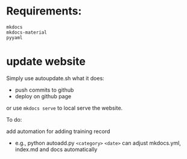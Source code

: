 # Requirements:
```
mkdocs
mkdocs-material
pyyaml
```

# update website

Simply use autoupdate.sh 
what it does:

- push commits to github
- deploy on github page

or use `mkdocs serve` to local serve the website.

To do:

add automation for adding training record
- e.g., python autoadd.py `<category>` `<date>` can adjust mkdocs.yml, index.md and docs automatically

